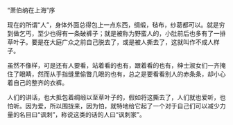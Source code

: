 “萧伯纳在上海”序

  

现在的所谓“人”，身体外面总得包上一点东西，绸缎，毡布，纱葛都可以。就是穷到做乞丐，至少也得有一条破裤子；就是被称为野蛮人的，小肚前后也多有了一排草叶子。要是在大庭广众之前自己脱去了，或是被人撕去了，这就叫作不成人样子。

虽然不像样，可是还有人要看，站着看的也有，跟着看的也有，绅士淑女们一齐掩住了眼睛，然而从手指缝里偷瞥几眼的也有，总之是要看看别人的赤条条，却小心着自己的整齐的衣裤。

人们的讲话，也大抵包着绸缎以至草叶子的，假如将这撕去了，人们就也爱听，也怕听。因为爱，所以围拢来，因为怕，就特地给它起了一个对于自己们可以减少力量的名目曰“讽刺”，称说这类的话的人曰“讽刺家”。
